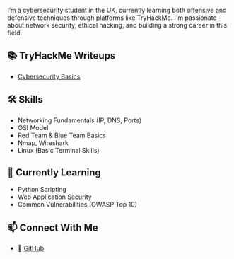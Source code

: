I’m a cybersecurity student in the UK, currently learning both offensive and defensive techniques through platforms like TryHackMe. I'm passionate about network security, ethical hacking, and building a strong career in this field.

## 📚 TryHackMe Writeups

- [Cybersecurity Basics](writeups/cybersecurity-basics.md)

## 🛠 Skills
- Networking Fundamentals (IP, DNS, Ports)
- OSI Model
- Red Team & Blue Team Basics
- Nmap, Wireshark
- Linux (Basic Terminal Skills)

## 🌱 Currently Learning
- Python Scripting
- Web Application Security
- Common Vulnerabilities (OWASP Top 10)

## 📫 Connect With Me
- 🔗 [GitHub](https://github.com/KirtiKachhiya)
